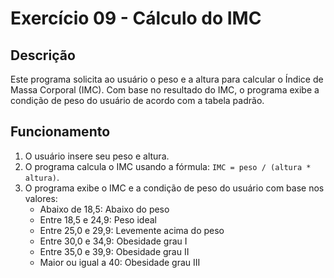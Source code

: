 # Exercício 09 - Cálculo do IMC

## Descrição
Este programa solicita ao usuário o peso e a altura para calcular o Índice de Massa Corporal (IMC). Com base no resultado do IMC, o programa exibe a condição de peso do usuário de acordo com a tabela padrão.

## Funcionamento
1. O usuário insere seu peso e altura.
2. O programa calcula o IMC usando a fórmula: `IMC = peso / (altura * altura)`.
3. O programa exibe o IMC e a condição de peso do usuário com base nos valores:
   - Abaixo de 18,5: Abaixo do peso
   - Entre 18,5 e 24,9: Peso ideal
   - Entre 25,0 e 29,9: Levemente acima do peso
   - Entre 30,0 e 34,9: Obesidade grau I
   - Entre 35,0 e 39,9: Obesidade grau II
   - Maior ou igual a 40: Obesidade grau III
